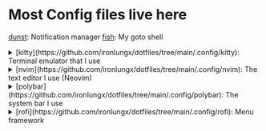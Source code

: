 # Most Config files live here
[dunst](https://github.com/ironlungx/dotfiles/tree/main/.config/dunst): Notification manager
[fish](https://github.com/ironlungx/dotfiles/tree/main/.config/fish): My goto shell

<details>
    <summary>[kitty](https://github.com/ironlungx/dotfiles/tree/main/.config/kitty): Terminal emulator that I use </summary> 

    ![kitty with the CatppuccinFrappe theme](/screenshots/kitty/catppuccin-frappe.png)
    ![kitty with the GruvboxDark theme](/screenshots/kitty/gruvbox-dark.png) 

</details>

<details>
    <summary>[nvim](https://github.com/ironlungx/dotfiles/tree/main/.config/nvim): The text editor I use (Neovim) </summary>

    - ![nvim with the CatppuccinFrappe theme](/screenshots/nvim/catppuccin-frappe.png)
    - ![nvim with the GruvboxDark theme](/screenshots/nvim/gruvbox-dark.png)
</details>

<details>
    <summary>[polybar](https://github.com/ironlungx/dotfiles/tree/main/.config/polybar): The system bar I use </summary>

    ![polybar with the CatppuccinFrappe theme](/screenshots/polybar/catppuccin-frappe.png) 
    ![polybar with the GruvboxDark theme](/screenshots/polybar/gruvbox-dark.png) 
</details>

<details>
    <summary>[rofi](https://github.com/ironlungx/dotfiles/tree/main/.config/rofi): Menu framework </summary>

    ![rofi with CatppuccinFrappe](/screenshots/rofi/catppuccin-frappe.png)
</details>
